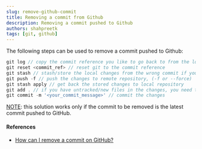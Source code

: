 ```yaml
---
slug: remove-github-commit
title: Removing a commit from Github
description: Removing a commit pushed to Github
authors: shahpreetk
tags: [git, github]
---
```


The following steps can be used to remove a commit pushed to Github:
<!-- truncate -->

```js
git log // copy the commit reference you like to go back to from the log
git reset <commit_ref> // reset git to the commit reference
git stash // stash/store the local changes from the wrong commit if you want to keep the commit changes
git push -f // push the changes to remote repository, (-f or --force)
git stash apply // get back the stored changes to local repository
git add . // if you have untracked/new files in the changes, you need to add them to git
git commit -m '<your_commit_message>' // commit the changes
```

<u>NOTE</u>: this solution works only if the commit to be removed is the latest commit pushed to GitHub.


#### References
- [How can I remove a commit on GitHub?](https://stackoverflow.com/a/44415889)